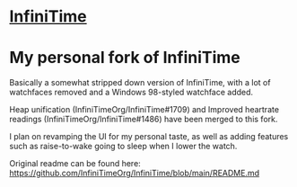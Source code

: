 # [InfiniTime](https://github.com/InfiniTimeOrg/InfiniTime)

# My personal fork of InfiniTime

Basically a somewhat stripped down version of InfiniTime, with a lot of watchfaces removed and a Windows 98-styled watchface added.

Heap unification (InfiniTimeOrg/InfiniTime#1709) and Improved heartrate readings (InfiniTimeOrg/InfiniTime#1486) have been merged to this fork.

I plan on revamping the UI for my personal taste, as well as adding features such as raise-to-wake going to sleep when I lower the watch.

Original readme can be found here: https://github.com/InfiniTimeOrg/InfiniTime/blob/main/README.md